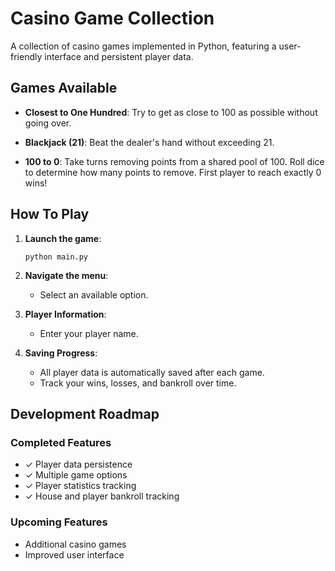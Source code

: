 # Casino Game Collection

A collection of casino games implemented in Python, featuring a user-friendly interface and persistent player data.

## Games Available

- **Closest to One Hundred**: Try to get as close to 100 as possible without going over.

- **Blackjack (21)**: Beat the dealer's hand without exceeding 21.

- **100 to 0**: Take turns removing points from a shared pool of 100. Roll dice to determine how many points to remove. First player to reach exactly 0 wins!

## How To Play

1. **Launch the game**:
   ```
   python main.py
   ```

2. **Navigate the menu**:
   - Select an available option.

3. **Player Information**:
   - Enter your player name.

4. **Saving Progress**:
   - All player data is automatically saved after each game.
   - Track your wins, losses, and bankroll over time.

## Development Roadmap

### Completed Features
- ✓ Player data persistence
- ✓ Multiple game options
- ✓ Player statistics tracking
- ✓ House and player bankroll tracking

### Upcoming Features
- Additional casino games
- Improved user interface

